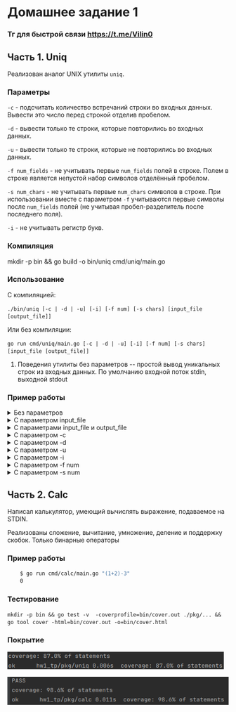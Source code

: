 # Домашнее задание 1

### Тг для быстрой связи https://t.me/Vilin0

## Часть 1. Uniq

Реализован аналог UNIX утилиты `uniq`. 

### Параметры

`-с` - подсчитать количество встречаний строки во входных данных.
Вывести это число перед строкой отделив пробелом.

`-d` - вывести только те строки, которые повторились во входных данных.

`-u` - вывести только те строки, которые не повторились во входных данных.

`-f num_fields` - не учитывать первые `num_fields` полей в строке.
Полем в строке является непустой набор символов отделённый пробелом.

`-s num_chars` - не учитывать первые `num_chars` символов в строке.
При использовании вместе с параметром `-f` учитываются первые символы
после `num_fields` полей (не учитывая пробел-разделитель после
последнего поля).

`-i` - не учитывать регистр букв.

### Компиляция 

mkdir -p bin && go build -o bin/uniq cmd/uniq/main.go

### Использование

C компиляцией:

`./bin/uniq [-c | -d | -u] [-i] [-f num] [-s chars] [input_file [output_file]]`

Или без компиляции:

`go run cmd/uniq/main.go [-c | -d | -u] [-i] [-f num] [-s chars] [input_file [output_file]]`

1.  Поведения утилиты без параметров --
простой вывод уникальных строк из входных данных. По умолчанию входной поток stdin, выходной stdout

### Пример работы

<details>
    <summary>Без параметров</summary>

```bash
$cat input.txt
I love music.
I love music.
I love music.

I love music of Kartik.
I love music of Kartik.
Thanks.
I love music of Kartik.
I love music of Kartik.
$cat input.txt | go run cmd/uniq/main.go
I love music.

I love music of Kartik.
Thanks.
I love music of Kartik.
```

</details>

<details>
    <summary>С параметром input_file</summary>

```bash
$cat input.txt
I love music.
I love music.
I love music.

I love music of Kartik.
I love music of Kartik.
Thanks.
I love music of Kartik.
I love music of Kartik.
$go run cmd/uniq/main.go input.txt
I love music.

I love music of Kartik.
Thanks.
I love music of Kartik.
```

</details>

<details>
    <summary>С параметрами input_file и output_file</summary>

```bash
$cat input.txt
I love music.
I love music.
I love music.

I love music of Kartik.
I love music of Kartik.
Thanks.
I love music of Kartik.
I love music of Kartik.
$go run cmd/uniq/main.go input.txt output.txt
$cat output.txt
I love music.

I love music of Kartik.
Thanks.
I love music of Kartik.
```

</details>

<details>
    <summary>С параметром -c</summary>

```bash
$cat input.txt
I love music.
I love music.
I love music.

I love music of Kartik.
I love music of Kartik.
Thanks.
I love music of Kartik.
I love music of Kartik.
$cat input.txt | go run cmd/uniq/main.go -c
3 I love music.
1 
2 I love music of Kartik.
1 Thanks.
2 I love music of Kartik.
```

</details>

<details>
    <summary>С параметром -d</summary>

```bash
$cat input.txt
I love music.
I love music.
I love music.

I love music of Kartik.
I love music of Kartik.
Thanks.
I love music of Kartik.
I love music of Kartik.
$cat input.txt | go run cmd/uniq/main.go -d
I love music.
I love music of Kartik.
I love music of Kartik.
```

</details>

<details>
    <summary>С параметром -u</summary>

```bash
$cat input.txt
I love music.
I love music.
I love music.

I love music of Kartik.
I love music of Kartik.
Thanks.
I love music of Kartik.
I love music of Kartik.
$cat input.txt | go run cmd/uniq/main.go -u

Thanks.
```

</details>

<details>
    <summary>С параметром -i</summary>

```bash
$cat input.txt
I LOVE MUSIC.
I love music.
I LoVe MuSiC.

I love MuSIC of Kartik.
I love music of kartik.
Thanks.
I love music of kartik.
I love MuSIC of Kartik.
$cat input.txt | go run cmd/uniq/main.go -i
I LOVE MUSIC.

I love MuSIC of Kartik.
Thanks.
I love music of kartik.
```

</details>

<details>
    <summary>С параметром -f num</summary>

```bash
$cat input.txt
We love music.
I love music.
They love music.

I love music of Kartik.
We love music of Kartik.
Thanks.
$cat input.txt | go run cmd/uniq/main.go -f 1
We love music.

I love music of Kartik.
Thanks.
```

</details>

<details>
    <summary>С параметром -s num</summary>

```bash
$cat input.txt
I love music.
A love music.
C love music.

I love music of Kartik.
We love music of Kartik.
Thanks.
$cat input.txt | go run cmd/uniq/main.go -s 1
I love music.

I love music of Kartik.
We love music of Kartik.
Thanks.
```

</details>


## Часть 2. Calc

Написал калькулятор, умеющий вычислять выражение, подаваемое на STDIN.

Реализованы сложение, вычитание, умножение, деление и поддержку скобок. Только бинарные операторы

### Пример работы

```bash
    $ go run cmd/calc/main.go "(1+2)-3"
    0
```
### Тестирование

`mkdir -p bin && go test -v  -coverprofile=bin/cover.out ./pkg/... && go tool cover -html=bin/cover.out -o=bin/cover.html
`

### Покрытие 
![coverage_uniq.png](.photos%2Fcoverage_uniq.png)

![coverage_calc.png](.photos%2Fcoverage_calc.png)
